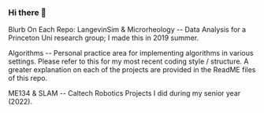 ### Hi there 👋

Blurb On Each Repo:
LangevinSim & Microrheology -- Data Analysis for a Princeton Uni research group; I made this in 2019 summer.

Algorithms -- Personal practice area for implementing algorithms in various settings. Please refer to this for my most recent coding style / structure. A greater explanation on each of the projects are provided in the ReadME files of this repo.

ME134 & SLAM -- Caltech Robotics Projects I did during my senior year (2022).

<!--
**ShriD123/ShriD123** is a ✨ _special_ ✨ repository because its `README.md` (this file) appears on your GitHub profile.

Here are some ideas to get you started:

- 🔭 I’m currently working on ...
- 🌱 I’m currently learning ...
- 👯 I’m looking to collaborate on ...
- 🤔 I’m looking for help with ...
- 💬 Ask me about ...
- 📫 How to reach me: ...
- 😄 Pronouns: ...
- ⚡ Fun fact: ...
-->
